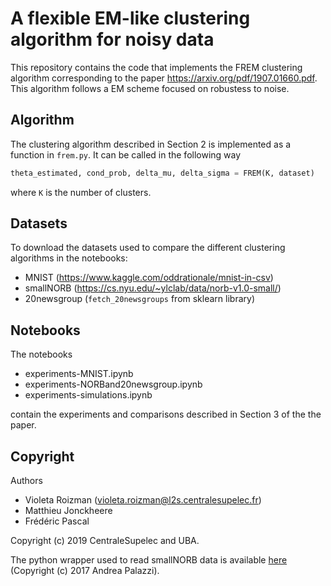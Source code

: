 # A flexible EM-like clustering algorithm for noisy data

This repository contains the code that implements the FREM clustering algorithm corresponding to the paper https://arxiv.org/pdf/1907.01660.pdf. This algorithm follows a EM scheme focused on robustess to noise.

## Algorithm

The clustering algorithm described in Section 2 is implemented as a function in `frem.py`. It can be called in the following way

```python
theta_estimated, cond_prob, delta_mu, delta_sigma = FREM(K, dataset)
```
where `K` is the number of clusters.

## Datasets

To download the datasets used to compare the different clustering algorithms in the notebooks:

- MNIST (https://www.kaggle.com/oddrationale/mnist-in-csv)
- smallNORB (https://cs.nyu.edu/~ylclab/data/norb-v1.0-small/)
- 20newsgroup (`fetch_20newsgroups` from sklearn library)

## Notebooks

The notebooks

- experiments-MNIST.ipynb
- experiments-NORBand20newsgroup.ipynb
- experiments-simulations.ipynb

contain the experiments and comparisons described in Section 3 of the the paper.

## Copyright

Authors

- Violeta Roizman (violeta.roizman@l2s.centralesupelec.fr)
- Matthieu Jonckheere
- Frédéric Pascal

Copyright (c) 2019 CentraleSupelec and UBA.

The python wrapper used to read smallNORB data is available [here](https://github.com/ndrplz/small_norb) (Copyright (c) 2017 Andrea Palazzi).

